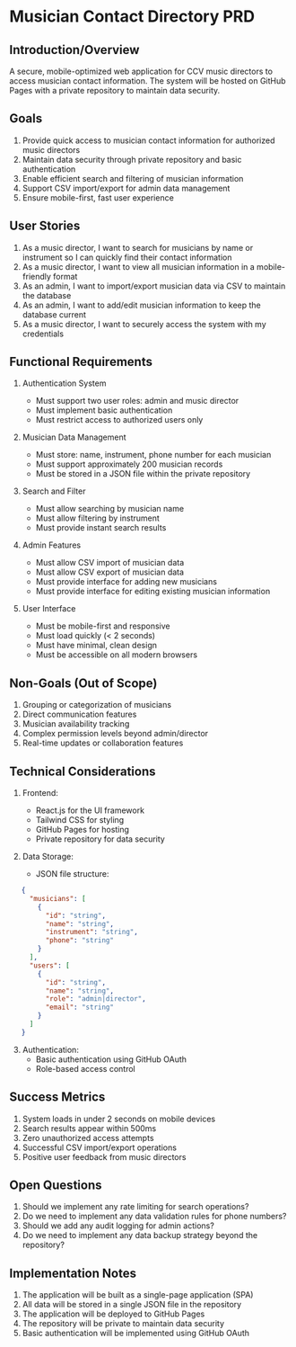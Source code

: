 # Musician Contact Directory PRD

## Introduction/Overview

A secure, mobile-optimized web application for CCV music directors to access musician contact information. The system will be hosted on GitHub Pages with a private repository to maintain data security.

## Goals

1. Provide quick access to musician contact information for authorized music directors
2. Maintain data security through private repository and basic authentication
3. Enable efficient search and filtering of musician information
4. Support CSV import/export for admin data management
5. Ensure mobile-first, fast user experience

## User Stories

1. As a music director, I want to search for musicians by name or instrument so I can quickly find their contact information
2. As a music director, I want to view all musician information in a mobile-friendly format
3. As an admin, I want to import/export musician data via CSV to maintain the database
4. As an admin, I want to add/edit musician information to keep the database current
5. As a music director, I want to securely access the system with my credentials

## Functional Requirements

1. Authentication System
   - Must support two user roles: admin and music director
   - Must implement basic authentication
   - Must restrict access to authorized users only

2. Musician Data Management
   - Must store: name, instrument, phone number for each musician
   - Must support approximately 200 musician records
   - Must be stored in a JSON file within the private repository

3. Search and Filter
   - Must allow searching by musician name
   - Must allow filtering by instrument
   - Must provide instant search results

4. Admin Features
   - Must allow CSV import of musician data
   - Must allow CSV export of musician data
   - Must provide interface for adding new musicians
   - Must provide interface for editing existing musician information

5. User Interface
   - Must be mobile-first and responsive
   - Must load quickly (< 2 seconds)
   - Must have minimal, clean design
   - Must be accessible on all modern browsers

## Non-Goals (Out of Scope)

1. Grouping or categorization of musicians
2. Direct communication features
3. Musician availability tracking
4. Complex permission levels beyond admin/director
5. Real-time updates or collaboration features

## Technical Considerations

1. Frontend:
   - React.js for the UI framework
   - Tailwind CSS for styling
   - GitHub Pages for hosting
   - Private repository for data security

2. Data Storage:
   - JSON file structure:
   

```json
   {
     "musicians": [
       {
         "id": "string",
         "name": "string",
         "instrument": "string",
         "phone": "string"
       }
     ],
     "users": [
       {
         "id": "string",
         "name": "string",
         "role": "admin|director",
         "email": "string"
       }
     ]
   }
   ```

3. Authentication:
   - Basic authentication using GitHub OAuth
   - Role-based access control

## Success Metrics

1. System loads in under 2 seconds on mobile devices
2. Search results appear within 500ms
3. Zero unauthorized access attempts
4. Successful CSV import/export operations
5. Positive user feedback from music directors

## Open Questions

1. Should we implement any rate limiting for search operations?
2. Do we need to implement any data validation rules for phone numbers?
3. Should we add any audit logging for admin actions?
4. Do we need to implement any data backup strategy beyond the repository?

## Implementation Notes

1. The application will be built as a single-page application (SPA)
2. All data will be stored in a single JSON file in the repository
3. The application will be deployed to GitHub Pages
4. The repository will be private to maintain data security
5. Basic authentication will be implemented using GitHub OAuth 
